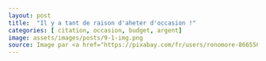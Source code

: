 ```yaml
---
layout: post
title:  "Il y a tant de raison d'aheter d'occasion !"
categories: [ citation, occasion, budget, argent]
image: assets/images/posts/9-1-img.png
source: Image par <a href="https://pixabay.com/fr/users/ronomore-866556/?utm_source=link-attribution&amp;utm_medium=referral&amp;utm_campaign=image&amp;utm_content=953118">Ron Rev Fenomeno</a> de <a href="https://pixabay.com/fr/?utm_source=link-attribution&amp;utm_medium=referral&amp;utm_campaign=image&amp;utm_content=953118">Pixabay</a>
---
```

